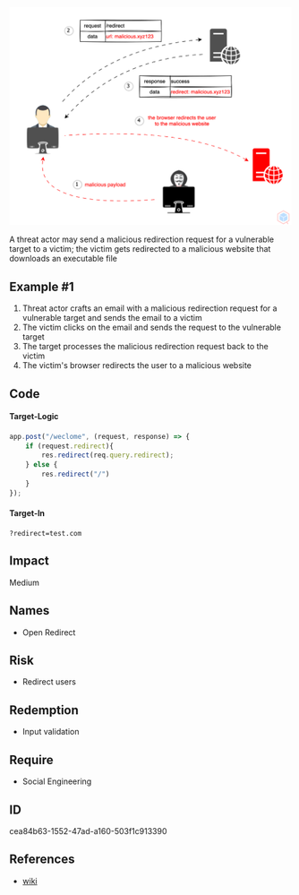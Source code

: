<p align="center"> <img src="https://raw.githubusercontent.com/qeeqbox/open-redirect/main/content/open-redirect.svg"></p>

A threat actor may send a malicious redirection request for a vulnerable target to a victim; the victim gets redirected to a malicious website that downloads an executable file

## Example #1
1. Threat actor crafts an email with a malicious redirection request for a vulnerable target and sends the email to a victim
2. The victim clicks on the email and sends the request to the vulnerable target
3. The target processes the malicious redirection request back to the victim
4. The victim's browser redirects the user to a malicious website

## Code
#### Target-Logic 
```js
app.post("/weclome", (request, response) => {
    if (request.redirect){
        res.redirect(req.query.redirect);
    } else {
        res.redirect("/")
    }
});
```

#### Target-In
```
?redirect=test.com
```

## Impact
Medium

## Names
- Open Redirect

## Risk
- Redirect users

## Redemption
- Input validation

## Require
- Social Engineering

## ID
cea84b63-1552-47ad-a160-503f1c913390

## References
- [wiki](https://en.wikipedia.org/wiki/Open_redirect)
